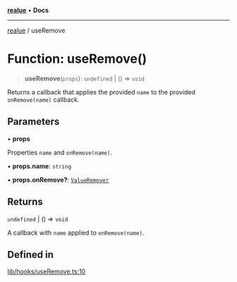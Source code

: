 [**realue**](../README.md) • **Docs**

***

[realue](../README.md) / useRemove

# Function: useRemove()

> **useRemove**(`props`): `undefined` \| () => `void`

Returns a callback that applies the provided `name` to the provided `onRemove(name)` callback.

## Parameters

• **props**

Properties `name` and `onRemove(name)`.

• **props.name**: `string`

• **props.onRemove?**: [`ValueRemover`](../type-aliases/ValueRemover.md)

## Returns

`undefined` \| () => `void`

A callback with `name` applied to `onRemove(name)`.

## Defined in

[lib/hooks/useRemove.ts:10](https://github.com/nevoland/realue/blob/8a6a0e0e2cd5cbfd6cdb8d7ce380fc07ff18b38d/lib/hooks/useRemove.ts#L10)
